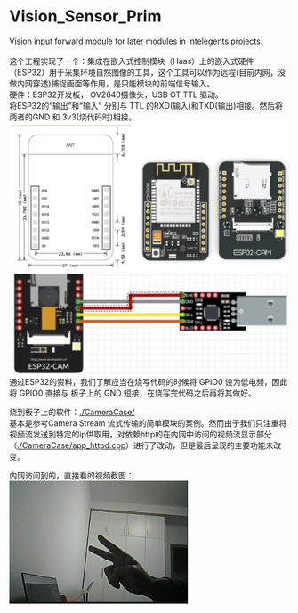 # Vision_Sensor_Prim
Vision input forward module for later modules in Intelegents projects. <br>
<br>
这个工程实现了一个：集成在嵌入式控制模块（Haas）上的嵌入式硬件（ESP32）用于采集环境自然图像的工具，这个工具可以作为远程(目前内网，没做内网穿透)捕捉画面等作用，是只能模块的前端信号输入。<br>
硬件：ESP32开发板， OV2640摄像头，USB OT TTL 驱动。<br>
将ESP32的“输出”和“输入” 分别与 TTL 的RXD(输入)和TXD(输出)相接。然后将两者的GND 和 3v3(烧代码时)相接。<br>
<img src="./doc/1.PNG">
<img src="./doc/2.PNG"><br>
通过ESP32的资料，我们了解应当在烧写代码的时候将 GPIO0 设为低电频，因此将 GPIO0 直接与 板子上的 GND 短接，在烧写完代码之后再将其做好。<br>

烧到板子上的软件：[./CameraCase/](./CameraCase/) <br>
基本是参考Camera Stream 流式传输的简单模块的案例。然而由于我们只注重将视频流发送到特定的ip供取用，对依赖http的在内网中访问的视频流显示部分（[./CameraCase/app_httpd.cpp](./app_httpd.cpp)）进行了改动，但是最后呈现的主要功能未改变。<br>

内网访问到的，直接看的视频截图：<br>
<img src="./doc/3.PNG"><br>